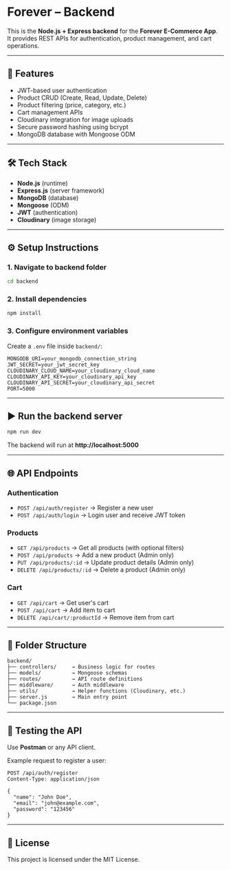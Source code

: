 # Forever – Backend

This is the **Node.js + Express backend** for the **Forever E-Commerce App**.  
It provides REST APIs for authentication, product management, and cart operations.

---

## 🚀 Features
- JWT-based user authentication
- Product CRUD (Create, Read, Update, Delete)
- Product filtering (price, category, etc.)
- Cart management APIs
- Cloudinary integration for image uploads
- Secure password hashing using bcrypt
- MongoDB database with Mongoose ODM

---

## 🛠️ Tech Stack
- **Node.js** (runtime)
- **Express.js** (server framework)
- **MongoDB** (database)
- **Mongoose** (ODM)
- **JWT** (authentication)
- **Cloudinary** (image storage)

---

## ⚙️ Setup Instructions

### 1. Navigate to backend folder
```bash
cd backend
```

### 2. Install dependencies
```bash
npm install
```

### 3. Configure environment variables
Create a `.env` file inside `backend/`:

```env
MONGODB_URI=your_mongodb_connection_string
JWT_SECRET=your_jwt_secret_key
CLOUDINARY_CLOUD_NAME=your_cloudinary_cloud_name
CLOUDINARY_API_KEY=your_cloudinary_api_key
CLOUDINARY_API_SECRET=your_cloudinary_api_secret
PORT=5000
```

---

## ▶️ Run the backend server
```bash
npm run dev
```

The backend will run at **http://localhost:5000**

---

## 🌐 API Endpoints

### **Authentication**
- `POST /api/auth/register` → Register a new user
- `POST /api/auth/login` → Login user and receive JWT token

### **Products**
- `GET /api/products` → Get all products (with optional filters)
- `POST /api/products` → Add a new product (Admin only)
- `PUT /api/products/:id` → Update product details (Admin only)
- `DELETE /api/products/:id` → Delete a product (Admin only)

### **Cart**
- `GET /api/cart` → Get user's cart
- `POST /api/cart` → Add item to cart
- `DELETE /api/cart/:productId` → Remove item from cart

---

## 📂 Folder Structure
```text
backend/
├── controllers/     → Business logic for routes
├── models/          → Mongoose schemas
├── routes/          → API route definitions
├── middleware/      → Auth middleware
├── utils/           → Helper functions (Cloudinary, etc.)
├── server.js        → Main entry point
└── package.json
```

---

## 🧪 Testing the API
Use **Postman** or any API client.

Example request to register a user:
```http
POST /api/auth/register
Content-Type: application/json

{
  "name": "John Doe",
  "email": "john@example.com",
  "password": "123456"
}
```

---

## 📜 License
This project is licensed under the MIT License.

